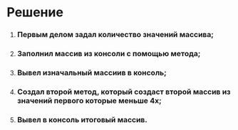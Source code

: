 # Решение

1) ### Первым делом задал количество значений массива;
2) ### Заполнил массив из консоли с помощью метода;
3) ### Вывел изначальный массиив в консоль;
4) ### Создал второй метод, который создаст второй массив из значений первого которые меньше 4х;
5) ### Вывел в консоль итоговый массив.